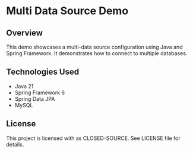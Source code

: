 # Multi Data Source Demo

## Overview

This demo showcases a multi-data source configuration using Java and Spring Framework.
It demonstrates how to connect to multiple databases.

## Technologies Used

- Java 21
- Spring Framework 6
- Spring Data JPA
- MySQL

## License

This project is licensed with as CLOSED-SOURCE. See LICENSE file for details.